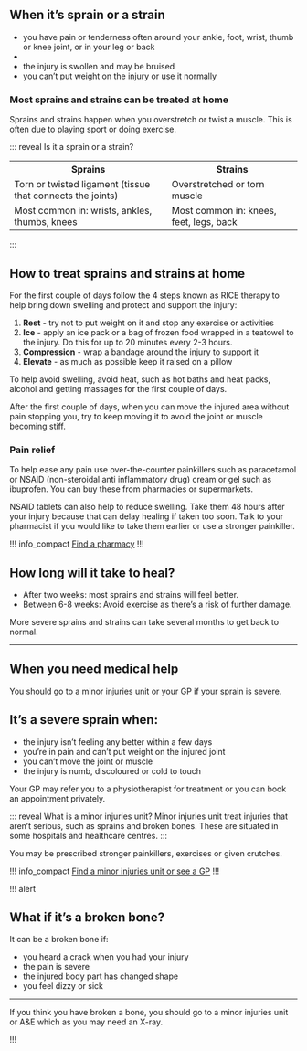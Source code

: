 <article class="panel">
  <div class="panel__content">
    <h2>When it’s sprain or a strain</h2>
    <ul class="list--chevron">
      <li>you have pain or tenderness often around your ankle, foot, wrist, thumb or knee joint, or in your leg or back<li>
      <li>the injury is swollen and may be bruised</li>
      <li>you can’t put weight on the injury or use it normally</li>
    </ul>
  </div>
  <footer class="panel__footer"><h3>Most sprains and strains can be treated at home</h3></footer>
</article>

Sprains and strains happen when you overstretch or twist a muscle.  This is often due to playing sport or doing exercise.

::: reveal Is it a sprain or a strain?
  <div class="table--horizontal-scroll">
    <table class="panel panel--binary">
      <tr>
        <th>Sprains</th>
        <th>Strains</th>
      </tr>
      <tr>
        <td>Torn or twisted ligament (tissue that connects the joints)</td>
        <td>Overstretched or torn muscle</td>
      </tr>
      <tr>
        <td>Most common in: wrists, ankles, thumbs, knees</td>
        <td>Most common in: knees, feet, legs, back
      </tr>
    </table>
  </div>
:::

## How to treat sprains and strains at home

For the first couple of days follow the 4 steps known as RICE therapy to help bring down swelling and protect and support the injury:

1. **Rest** - try not to put weight on it and stop any exercise or activities 
1. **Ice** - apply an ice pack or a bag of frozen food wrapped in a teatowel to the injury. Do this for up to 20 minutes every 2-3 hours.  
1. **Compression** - wrap a bandage around the injury to support it
1. **Elevate** - as much as possible keep it raised on a pillow 

To help avoid swelling, avoid heat, such as hot baths and heat packs, alcohol and getting massages for the first couple of days.

After the first couple of days, when you can move the injured area without pain stopping you, try to keep moving it to avoid the joint or muscle becoming stiff.

### Pain relief

To help ease any pain use over-the-counter painkillers such as paracetamol or NSAID  (non-steroidal anti inflammatory drug) cream or gel such as ibuprofen. You can buy these from pharmacies or supermarkets. 

NSAID tablets can also help to reduce swelling. Take them 48 hours after your injury because that can delay healing if taken too soon. Talk to your pharmacist if you would like to take them earlier or use a stronger painkiller. 

!!! info_compact
  [Find a pharmacy](https://beta.nhs.uk/finders/find-help) 
!!!

## How long will it take to heal?

- After two weeks: most sprains and strains will feel better. 
- Between 6-8 weeks: Avoid exercise as there’s a risk of further damage. 

More severe sprains and strains can take several months to get back to normal. 

<hr>

## When you need medical help

You should go to a minor injuries unit or your GP if your sprain is severe.

<article class="panel">
  <div class="panel__content">
    <h2>It’s a severe sprain when:</h2>
    <ul class="list--chevron">
      <li>the injury isn’t feeling any better within a few days</li>
      <li>you’re in pain and can’t put weight on the injured joint</li>
      <li>you can’t move the joint or muscle</li>
      <li>the injury is numb, discoloured or cold to touch</li>
    </ul>
  </div>
</article>

Your GP may refer you to a physiotherapist for treatment or you can book an appointment privately.

::: reveal What is a minor injuries unit? 
  Minor injuries unit treat injuries that aren’t serious, such as sprains and broken bones. These are situated in some hospitals and healthcare centres. 
:::

You may be prescribed stronger painkillers, exercises or given crutches.

!!! info_compact
  [Find a minor injuries unit or see a GP](http://www.nhs.uk/service-search/)
!!!

!!! alert
## What if it’s a broken bone?

It can be a broken bone if:

- you heard a crack when you had your injury
- the pain is severe 
- the injured body part has changed shape
- you feel dizzy or sick
<hr>

If you think you have broken a bone, you should go to a minor injuries unit or A&E which as you may need an X-ray. 

!!!
